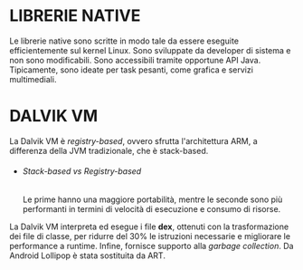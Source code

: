 # LIBRERIE NATIVE

Le librerie native sono scritte in modo tale da essere eseguite efficientemente sul kernel Linux. Sono sviluppate da developer di sistema e non sono modificabili. Sono accessibili tramite opportune API Java. Tipicamente, sono ideate per task pesanti, come grafica e servizi multimediali.


# DALVIK VM

La Dalvik VM è *registry-based*, ovvero sfrutta l'architettura ARM, a differenza della JVM tradizionale, che è stack-based.

- ###### Stack-based vs Registry-based
  
  Le prime hanno una maggiore portabilità, mentre le seconde sono più performanti in termini di velocità di esecuzione e consumo di risorse.

La Dalvik VM interpreta ed esegue i file **dex**, ottenuti con la trasformazione dei file di classe, per ridurre del 30% le istruzioni necessarie e migliorare le performance a runtime. Infine, fornisce supporto alla *garbage collection*.
Da Android Lollipop è stata sostituita da ART.